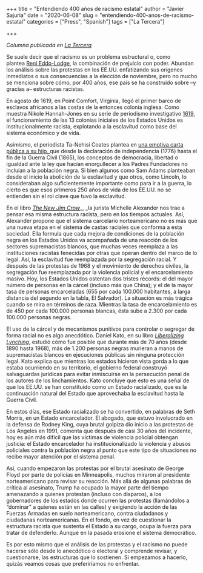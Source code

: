 +++
title = "Entendiendo 400 años de racismo estatal"
author = "Javier Sajuria"
date = "2020-06-08"
slug = "entendiendo-400-anos-de-racismo-estatal"
categories = ["Press", "Spanish"]
tags = ["La Tercera"]

+++

_Columna publicada en [La Tercera][1]_

Se suele decir que el racismo es un problema estructural o, como plantea [Reni Eddo-Lodge][2], la combinación de prejuicio con poder. Abundan los análisis sobre las protestas en los EE.UU. enfatizando sus orígenes inmediatos o sus consecuencias a la elección de noviembre, pero no mucho se menciona sobre cómo, por 400 años, ese país se ha construido sobre –y gracias a– estructuras racistas.

En agosto de 1619, en Point Comfort, Virginia, llegó el primer barco de esclavos africanos a las costas de la entonces colonia inglesa. Como muestra Nikole Hannah-Jones en su serie de periodismo investigativo&nbsp;[1619][3], el funcionamiento de las 13 colonias iniciales de los Estados Unidos es institucionalmente racista, explotando a la esclavitud como base del sistema económico y de vida.

Asimismo, el periodista Ta-Nehisi Coates plantea en&nbsp;[una emotiva carta pública a su hijo,&nbsp;][4]que desde la declaración de independencia (1776) hasta el fin de la Guerra Civil (1865), los conceptos de democracia, libertad o igualdad ante la ley que hacían enorgullecer a los Padres Fundadores no incluían a la población negra. Si bien algunos como Sam Adams planteaban desde el inicio la abolición de la esclavitud y que otros, como Lincoln, lo consideraban algo suficientemente importante como para ir a la guerra, lo cierto es que esos primeros 250 años de vida de los EE.UU. no se entienden sin el rol clave que tuvo la esclavitud.

En el libro [_The New Jim Crow_][5]_, _la jurista Michelle Alexander nos trae a pensar esa misma estructura racista, pero en los tiempos actuales. Así, Alexander propone que el sistema carcelario norteamericano no es más que una nueva etapa en el sistema de castas raciales que conforma a esta sociedad. Ella formula que cada mejora de condiciones de la población negra en los Estados Unidos va acompañada de una reacción de los sectores supremacistas blancos, que muchas veces reemplaza a las instituciones racistas fenecidas por otras que operan dentro del marco de lo legal. Así, la esclavitud fue reemplazada por la segregación racial. Y después de las protestas de 1968 y el movimiento de derechos civiles, la segregación fue reemplazada por la violencia policial y el encarcelamiento masivo. Hoy, los Estados Unidos ostentan dos tristes récords: el del mayor número de personas en la cárcel (incluso más que China); y el de la mayor tasa de personas encarceladas (655 por cada 100.000 habitantes, a larga distancia del segundo en la tabla, El Salvador). La situación es más trágica cuando se mira en términos de raza. Mientras la tasa de encarcelamiento es de 450 por cada 100.000 personas blancas, ésta sube a 2.300 por cada 100.000 personas negras.

El uso de la cárcel y de mecanismos punitivos para controlar o segregar de forma racial no es algo anecdótico. Daniel Kato, en su libro&nbsp;[_Liberalizing Lynching_][6], estudió cómo fue posible que durante más de 70 años (desde 1890 hasta 1968), más de 1.200 personas negras murieran a manos de supremacistas blancos en ejecuciones públicas sin ninguna protección legal. Kato explica que mientras los estados hicieron vista gorda a lo que estaba ocurriendo en su territorio, el gobierno federal construyó salvaguardas jurídicas para evitar inmiscuirse en la persecución penal de los autores de los linchamientos. Kato concluye que esto es una señal de que los EE.UU. se han constituido como un Estado racializado, que es la continuación natural del Estado que aprovechaba la esclavitud hasta la Guerra Civil.

En estos días, ese Estado racializado se ha convertido, en palabras de Seth Morris, en un Estado encarcelador. El abogado, que estuvo involucrado en la defensa de Rodney King, cuya brutal golpiza dio inicio a las protestas de Los Angeles en 1991, comenta que después de casi 30 años del incidente, hoy es aún más difícil que las víctimas de violencia policial obtengan justicia: el Estado encarcelador ha institucionalizado la violencia y abusos policiales contra la población negra al punto que este tipo de situaciones no recibe mayor atención por el sistema penal.

Así, cuando empezaron las protestas por el brutal asesinato de George Floyd por parte de policías en Minneapolis, muchos miraron al presidente norteamericano para revisar su reacción. Más allá de algunas palabras de crítica al asesinato, Trump ha ocupado la mayor parte del tiempo amenazando a quienes protestan (incluso con disparos), a los gobernadores de los estados donde ocurren las protestas (llamándolos a “dominar” a quienes están en las calles) y exigiendo la acción de las Fuerzas Armadas en suelo norteamericano, contra ciudadanos y ciudadanas norteamericanas. En el fondo, en vez de cuestionar la estructura racista que sustenta el Estado a su cargo, ocupa la fuerza para tratar de defenderlo. Aunque en la pasada erosione el sistema democrático.

Es por esto mismo que el análisis de las protestas y el racismo no puede hacerse sólo desde lo anecdótico o electoral y comprende revisar, y cuestionarse, las estructuras que lo sostienen. Si empezamos a hacerlo, quizás veamos cosas que preferiríamos no enfrentar.

 [1]: https://www.latercera.com/opinion/noticia/entendiendo-400-anos-de-racismo-estatal/6M2ITE4RMBB73CT63EJXWMIB4A/
 [2]: https://www.theguardian.com/world/2017/may/30/why-im-no-longer-talking-to-white-people-about-race
 [3]: https://www.nytimes.com/interactive/2019/08/14/magazine/1619-america-slavery.html
 [4]: https://www.theatlantic.com/politics/archive/2015/07/tanehisi-coates-between-the-world-and-me/397619/
 [5]: https://newjimcrow.com/
 [6]: https://global.oup.com/academic/product/liberalizing-lynching-9780190232573?cc=gb&lang=en&